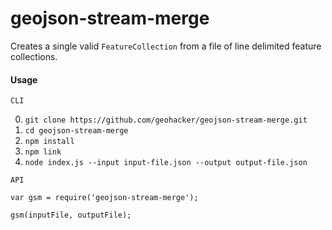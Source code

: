 # geojson-stream-merge

Creates a single valid `FeatureCollection` from a file of line delimited feature collections.

#### Usage


`CLI`

0. `git clone https://github.com/geohacker/geojson-stream-merge.git`
2. `cd geojson-stream-merge`
3. `npm install`
4. `npm link`
5. `node index.js --input input-file.json --output output-file.json`

`API`

```
var gsm = require('geojson-stream-merge');

gsm(inputFile, outputFile);

```
